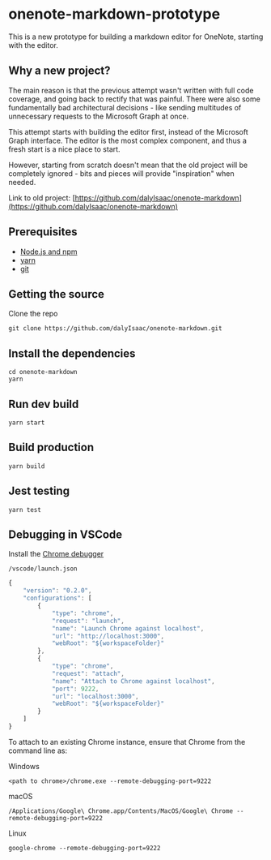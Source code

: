 # onenote-markdown-prototype

This is a new prototype for building a markdown editor for OneNote, starting with the editor.

## Why a new project?

The main reason is that the previous attempt wasn't written with full code coverage, and going back to rectify that was painful. There were also some fundamentally bad architectural decisions - like sending multitudes of unnecessary requests to the Microsoft Graph at once.

This attempt starts with building the editor first, instead of the Microsoft Graph interface. The editor is the most complex component, and thus a fresh start is a nice place to start.

However, starting from scratch doesn't mean that the old project will be completely ignored - bits and pieces will provide "inspiration" when needed.

Link to old project: [https://github.com/dalyIsaac/onenote-markdown](https://github.com/dalyIsaac/onenote-markdown)

## Prerequisites

- [Node.js and npm](https://nodejs.org/)
- [yarn](https://yarnpkg.com/)
- [git](https://git-scm.com/downloads)

## Getting the source

Clone the repo

```shell
git clone https://github.com/dalyIsaac/onenote-markdown.git
```

## Install the dependencies

```shell
cd onenote-markdown
yarn
```

## Run dev build

```shell
yarn start
```

## Build production

```shell
yarn build
```

## Jest testing

```Shell
yarn test
```

## Debugging in VSCode

Install the [Chrome debugger](https://marketplace.visualstudio.com/items?itemName=msjsdiag.debugger-for-chrome)

`/vscode/launch.json`

```Javascript
{
    "version": "0.2.0",
    "configurations": [
        {
            "type": "chrome",
            "request": "launch",
            "name": "Launch Chrome against localhost",
            "url": "http://localhost:3000",
            "webRoot": "${workspaceFolder}"
        },
        {
            "type": "chrome",
            "request": "attach",
            "name": "Attach to Chrome against localhost",
            "port": 9222,
            "url": "localhost:3000",
            "webRoot": "${workspaceFolder}"
        }
    ]
}
```

To attach to an existing Chrome instance, ensure that Chrome from the command line as:

Windows

```shell
<path to chrome>/chrome.exe --remote-debugging-port=9222
```

macOS

```shell
/Applications/Google\ Chrome.app/Contents/MacOS/Google\ Chrome --remote-debugging-port=9222
```

Linux

```shell
google-chrome --remote-debugging-port=9222
```
